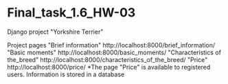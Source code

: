 # Final_task_1.6_HW-03
Django project "Yorkshire Terrier" 

Project pages
"Brief information" http://localhost:8000/brief_information/
"Basic moments" http://localhost:8000/basic_moments/
"Characteristics of the_breed" http://localhost:8000/characteristics_of_the_breed/
"Price" http://localhost:8000/price/
*The page "Price" is available to registered users. Information is stored in a database